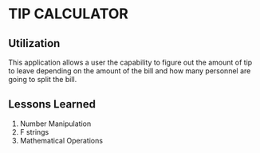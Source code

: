 # **TIP CALCULATOR**
## Utilization
This application allows a user the capability to figure out the amount of tip to leave depending on the amount of the bill and how many personnel are going to split the bill.

## Lessons Learned
1. Number Manipulation
2. F strings
3. Mathematical Operations